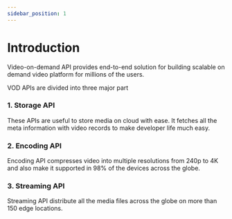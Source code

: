 ```yaml
---
sidebar_position: 1
---
```


# Introduction

Video-on-demand API provides end-to-end solution for building scalable on demand video platform for millions of the users.

VOD APIs are divided into three major part

### 1. Storage API

These APIs are useful to store media on cloud with ease. It fetches all the meta information with video records to make developer life much easy.

### 2. Encoding API

Encoding API compresses video into multiple resolutions from 240p to 4K and also make it supported in 98% of the devices across the globe.

### 3. Streaming API

Streaming API distribute all the media files across the globe on more than 150 edge locations.
